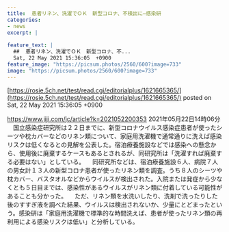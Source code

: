 ```yaml
---
title:  患者リネン、洗濯でＯＫ　新型コロナ、不検出に—感染研  
categories:
- news
excerpt: |
  
feature_text: |
  ##  患者リネン、洗濯でＯＫ　新型コロナ、不...
  Sat, 22 May 2021 15:36:05  +0900
feature_image: "https://picsum.photos/2560/600?image=733"
image: "https://picsum.photos/2560/600?image=733"
---
```


[https://rosie.5ch.net/test/read.cgi/editorialplus/1621665365/](https://rosie.5ch.net/test/read.cgi/editorialplus/1621665365/)
posted on Sat, 22 May 2021 15:36:05  +0900

<!--more-->

https://www.jiji.com/jc/article?k=2021052200353 2021年05月22日14時06分 　国立感染症研究所は２２日までに、新型コロナウイルス感染症患者が使ったシーツや枕カバーなどのリネン類について、家庭用洗濯機で通常通りに洗えば感染リスクは低くなるとの見解を公表した。宿泊療養施設などでは感染への懸念から、使用後に廃棄するケースもあるとされるが、同研究所は「洗濯すれば廃棄する必要はない」としている。 　同研究所などは、宿泊療養施設６人、病院７人の男女計１３人の新型コロナ患者が使ったリネン類を調査。うち８人のシーツや枕カバー、バスタオルなどからウイルスが検出された。入院または発症から少なくとも５日目までは、感染性があるウイルスがリネン類に付着している可能性があることも分かった。 　ただ、リネン類を水洗いしたり、洗剤で洗ったりした後のすすぎ液を調べた結果、ウイルスは検出されないか、少量にとどまったという。感染研は「家庭用洗濯機で標準的な時間洗えば、患者が使ったリネン類の再利用による感染リスクは低い」と分析している。
